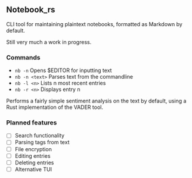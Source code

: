 ## Notebook_rs

CLI tool for maintaining plaintext notebooks, formatted as Markdown by default.

Still very much a work in progress.

### Commands
- `nb -n` Opens $EDITOR for inputting text
- `nb -n <text>` Parses text from the commandline
- `nb -l <n>` Lists n most recent entries
- `nb -r <n>` Displays entry n

Performs a fairly simple sentiment analysis on the text by default, using a Rust implementation of the VADER tool.

### Planned features
- [ ] Search functionality
- [ ] Parsing tags from text
- [ ] File encryption
- [ ] Editing entries
- [ ] Deleting entries
- [ ] Alternative TUI
